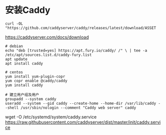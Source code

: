 # 安装Caddy 

`curl -OL "https://github.com/caddyserver/caddy/releases/latest/download/ASSET`

https://caddyserver.com/docs/download
```
# debian
echo "deb [trusted=yes] https://apt.fury.io/caddy/ /" \ | tee -a /etc/apt/sources.list.d/caddy-fury.list
apt update
apt install caddy
```

```
# centos
yum install yum-plugin-copr
yum copr enable @caddy/caddy
yum install caddy
```
```
# 建立用户组及用户
groupadd --system caddy
useradd --system --gid caddy --create-home --home-dir /var/lib/caddy --shell /usr/sbin/nologin --comment "Caddy web server" caddy
```

wget -O /etc/systemd/system/caddy.service https://raw.githubusercontent.com/caddyserver/dist/master/init/caddy.service
